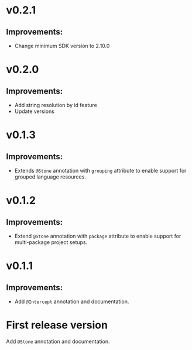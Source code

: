 # v0.2.1

## Improvements:
* Change minimum SDK version to 2.10.0

# v0.2.0

## Improvements:
* Add string resolution by id feature
* Update versions

# v0.1.3

## Improvements:
* Extends `@Stone` annotation with `grouping` attribute to enable support for grouped language resources.

# v0.1.2

## Improvements:
* Extend `@Stone` annotation with `package` attribute to enable support for multi-package project setups.

# v0.1.1

## Improvements:
* Add `@Intercept` annotation and documentation.

# First release version

Add `@Stone` annotation and documentation.
